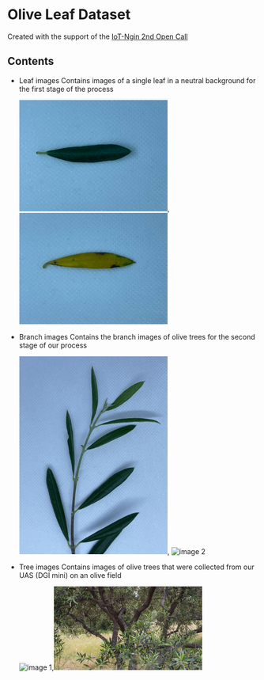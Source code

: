 # Olive Leaf Dataset

Created with the support of the [IoT-Ngin 2nd Open Call](https://iot-ngin.eu/)

## Contents

+ Leaf images
    Contains images of a single leaf in a neutral background for the first stage of the process 


  <img src="https://github.com/SparkWorksnet/olive-leaf-dataset/blob/master/leaf/137.jpg" alt="image 1" style="width:300px;">,<img src="https://github.com/SparkWorksnet/olive-leaf-dataset/blob/master/leaf/147.jpg" alt="image 2" style="width:300px;">
  
+ Branch images
  Contains the branch images of olive trees for the second stage of our process 
  
   <img src="https://github.com/SparkWorksnet/olive-leaf-dataset/blob/master/branch/03.jpg" alt="image 1" style="width:300px;">, <img src="https://github.com/SparkWorksnet/olive-leaf-dataset/blob/master/branch/304.jpg" alt="image 2" style="width:300px;">


+ Tree images
  Contains images of olive trees that were collected from our UAS (DGI mini) on an olive field

   <img src="https://github.com/SparkWorksnet/olive-leaf-dataset/blob/master/tree/71.jpg" alt="image 1" style="width:300px;">,<img src="https://github.com/SparkWorksnet/olive-leaf-dataset/blob/master/tree/37.jpg" alt="image 2" style="width:300px;">
